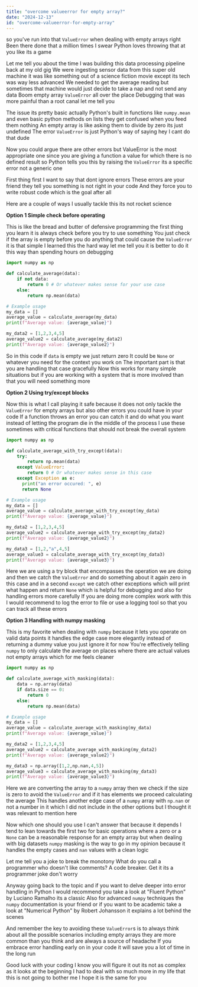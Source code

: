 ```yaml
---
title: "overcome valueerror for empty array?"
date: "2024-12-13"
id: "overcome-valueerror-for-empty-array"
---
```


so you've run into that `ValueError` when dealing with empty arrays right Been there done that a million times I swear Python loves throwing that at you like its a game

Let me tell you about the time I was building this data processing pipeline back at my old gig We were ingesting sensor data from this super old machine it was like something out of a science fiction movie except its tech was way less advanced We needed to get the average reading but sometimes that machine would just decide to take a nap and not send any data Boom empty array `ValueError` all over the place Debugging that was more painful than a root canal let me tell you

The issue its pretty basic actually Python's built in functions like `numpy.mean` and even basic python methods on lists they get confused when you feed them nothing An empty array is like asking them to divide by zero its just undefined The error `ValueError` is just Python's way of saying hey I cant do that dude

Now you could argue there are other errors but ValueError is the most appropriate one since you are giving a function a value for which there is no defined result so Python tells you this by raising the `ValueError` its a specific error not a generic one

First thing first I want to say that dont ignore errors These errors are your friend they tell you something is not right in your code And they force you to write robust code which is the goal after all

Here are a couple of ways I usually tackle this its not rocket science

**Option 1 Simple check before operating**

This is like the bread and butter of defensive programming the first thing you learn it is always check before you try to use something You just check if the array is empty before you do anything that could cause the `ValueError` it is that simple I learned this the hard way let me tell you it is better to do it this way than spending hours on debugging

```python
import numpy as np

def calculate_average(data):
    if not data:
        return 0 # Or whatever makes sense for your use case
    else:
        return np.mean(data)

# Example usage
my_data = []
average_value = calculate_average(my_data)
print(f"Average value: {average_value}")

my_data2 = [1,2,3,4,5]
average_value2 = calculate_average(my_data2)
print(f"Average value: {average_value2}")
```

So in this code if `data` is empty we just return zero It could be `None` or whatever you need for the context you work on The important part is that you are handling that case gracefully Now this works for many simple situations but if you are working with a system that is more involved than that you will need something more

**Option 2 Using try/except blocks**

Now this is what I call playing it safe because it does not only tackle the `ValueError` for empty arrays but also other errors you could have in your code If a function throws an error you can catch it and do what you want instead of letting the program die in the middle of the process I use these sometimes with critical functions that should not break the overall system

```python
import numpy as np

def calculate_average_with_try_except(data):
    try:
        return np.mean(data)
    except ValueError:
        return 0 # Or whatever makes sense in this case
    except Exception as e:
      print("an error occured: ", e)
      return None

# Example usage
my_data = []
average_value = calculate_average_with_try_except(my_data)
print(f"Average value: {average_value}")

my_data2 = [1,2,3,4,5]
average_value2 = calculate_average_with_try_except(my_data2)
print(f"Average value: {average_value2}")

my_data3 = [1,2,"a",4,5]
average_value3 = calculate_average_with_try_except(my_data3)
print(f"Average value: {average_value3}")
```

Here we are using a try block that encompasses the operation we are doing and then we catch the `ValueError` and do something about it again zero in this case and in a second `except` we catch other exceptions which will print what happen and return `None` which is helpful for debugging and also for handling errors more carefully If you are doing more complex work with this I would recommend to log the error to file or use a logging tool so that you can track all these errors

**Option 3 Handling with numpy masking**

This is my favorite when dealing with `numpy` because it lets you operate on valid data points it handles the edge case more elegantly instead of returning a dummy value you just ignore it for now You're effectively telling `numpy` to only calculate the average on places where there are actual values not empty arrays which for me feels cleaner

```python
import numpy as np

def calculate_average_with_masking(data):
    data = np.array(data)
    if data.size == 0:
        return 0
    else:
        return np.mean(data)

# Example usage
my_data = []
average_value = calculate_average_with_masking(my_data)
print(f"Average value: {average_value}")

my_data2 = [1,2,3,4,5]
average_value2 = calculate_average_with_masking(my_data2)
print(f"Average value: {average_value2}")

my_data3 = np.array([1,2,np.nan,4,5])
average_value3 = calculate_average_with_masking(my_data3)
print(f"Average value: {average_value3}")
```

Here we are converting the array to a `numpy` array then we check if the size is zero to avoid the `ValueError` and if it has elements we proceed calculating the average This handles another edge case of a `numpy` array with `np.nan` or not a number in it which I did not include in the other options but I thought it was relevant to mention here

Now which one should you use I can't answer that because it depends I tend to lean towards the first two for basic operations where a zero or a `None` can be a reasonable response for an empty array but when dealing with big datasets `numpy` masking is the way to go in my opinion because it handles the empty cases and `nan` values with a clean logic

Let me tell you a joke to break the monotony What do you call a programmer who doesn't like comments? A code breaker. Get it its a programmer joke don't worry

Anyway going back to the topic and if you want to delve deeper into error handling in Python I would recommend you take a look at "Fluent Python" by Luciano Ramalho its a classic Also for advanced `numpy` techniques the `numpy` documentation is your friend or if you want to be academic take a look at "Numerical Python" by Robert Johansson it explains a lot behind the scenes

And remember the key to avoiding these `ValueError`s is to always think about all the possible scenarios including empty arrays they are more common than you think and are always a source of headache If you embrace error handling early on in your code it will save you a lot of time in the long run

Good luck with your coding I know you will figure it out its not as complex as it looks at the beginning I had to deal with so much more in my life that this is not going to bother me I hope it is the same for you
